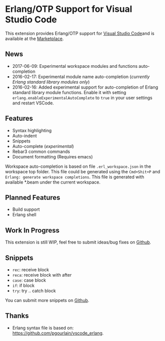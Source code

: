 # Erlang/OTP Support for Visual Studio Code

This extension provides Erlang/OTP support for [Visual Studio Code](https://code.visualstudio.com/)and is available at the [Marketplace](https://marketplace.visualstudio.com/items?itemName=yuce.erlang-otp).

## News

* 2017-06-09: Experimental workspace modules and functions auto-completion
* 2016-02-17: Experimental module name auto-completion (*currently Erlang standard library modules only*)
* 2016-02-16: Added experimental support for auto-completion of Erlang standard library module functions. Enable it with
setting `erlang.enableExperimentalAutoComplete` to `true` in your user settings and restart VSCode.

## Features

* Syntax highlighting
* Auto-indent
* Snippets
* Auto-complete (*experimental*)
* Rebar3 common commands
* Document formatting (Requires emacs)

Workspace auto-completion is based on file `.erl_workspace.json` in the workspace top folder. This file could be generated
using the `Cmd+Shit+P` and `Erlang: generate workspace completions`. This file is generated with available *.beam under the current
workspace.


## Planned Features

* Build support
* Erlang shell

## Work In Progress

This extension is still WIP, feel free to submit ideas/bug fixes
on [Github](https://github.com/yuce/erlang-vscode/issues).

## Snippets

* `rec`: receive block
* `reca`: receive block with after
* `case`: case block
* `if`: if block
* `try`: try .. catch block

You can submit more snippets on [Github](https://github.com/yuce/erlang-vscode/issues).

## Thanks

* Erlang syntax file is based on: https://github.com/pgourlain/vscode_erlang.
